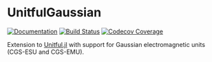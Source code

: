 # UnitfulGaussian

[![Documentation](https://img.shields.io/badge/docs-dev-blue.svg)](https://abhro.github.io/UnitfulGaussian.jl/dev)
[![Build Status](https://github.com/abhro/UnitfulGaussian.jl/actions/workflows/CI.yml/badge.svg?branch=main)](https://github.com/abhro/UnitfulGaussian.jl/actions/workflows/CI.yml?query=branch%3Amain)
[![Codecov Coverage](https://codecov.io/gh/abhro/UnitfulGaussian.jl/branch/main/graph/badge.svg)](https://codecov.io/gh/abhro/UnitfulGaussian.jl)

Extension to [Unitful.jl](https://github.com/PainterQubits/Unitful.jl) with support for Gaussian electromagnetic units (CGS-ESU and CGS-EMU).
